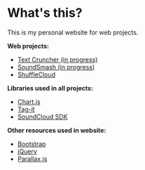 # What's this?
This is my personal website for web projects.

**Web projects:**
- [Text Cruncher (in progress)](https://github.com/Kevinsomnia/kevinsomnia.github.io/tree/master/projects/text_cruncher)
- [SoundSmash (in progress)](https://github.com/Kevinsomnia/kevinsomnia.github.io/tree/master/projects/soundsmash)
- [ShuffleCloud](https://github.com/Kevinsomnia/kevinsomnia.github.io/tree/master/projects/shufflecloud)

**Libraries used in all projects:**
- [Chart.js](https://www.chartjs.org/)
- [Tag-it](https://github.com/fagianijunior/tag-it)
- [SoundCloud SDK](https://developers.soundcloud.com/docs/api/sdks)

**Other resources used in website:**
- [Bootstrap](https://getbootstrap.com/)
- [jQuery](https://jquery.com/)
- [Parallax.js](https://github.com/pixelcog/parallax.js/)